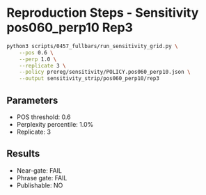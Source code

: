 # Reproduction Steps - Sensitivity pos060_perp10 Rep3

```bash
python3 scripts/0457_fullbars/run_sensitivity_grid.py \
    --pos 0.6 \
    --perp 1.0 \
    --replicate 3 \
    --policy prereg/sensitivity/POLICY.pos060_perp10.json \
    --output sensitivity_strip/pos060_perp10/rep3
```

## Parameters
- POS threshold: 0.6
- Perplexity percentile: 1.0%
- Replicate: 3

## Results
- Near-gate: FAIL
- Phrase gate: FAIL
- Publishable: NO
